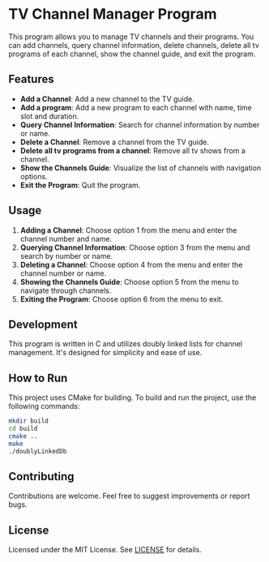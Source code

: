 # TV Channel Manager Program

This program allows you to manage TV channels and their programs. You can add channels, query channel information, delete channels, delete all tv programs of each channel, show the channel guide, and exit the program.

## Features

- **Add a Channel**: Add a new channel to the TV guide.
- **Add a program**: Add a new program to each channel with name, time slot and duration.
- **Query Channel Information**: Search for channel information by number or name.
- **Delete a Channel**: Remove a channel from the TV guide.
- **Delete all tv programs from a channel**: Remove all tv shows from a channel.
- **Show the Channels Guide**: Visualize the list of channels with navigation options.
- **Exit the Program**: Quit the program.

## Usage

1. **Adding a Channel**: Choose option 1 from the menu and enter the channel number and name.
2. **Querying Channel Information**: Choose option 3 from the menu and search by number or name.
3. **Deleting a Channel**: Choose option 4 from the menu and enter the channel number or name.
4. **Showing the Channels Guide**: Choose option 5 from the menu to navigate through channels.
5. **Exiting the Program**: Choose option 6 from the menu to exit.

## Development

This program is written in C and utilizes doubly linked lists for channel management. It's designed for simplicity and ease of use.

## How to Run

This project uses CMake for building. To build and run the project, use the following commands:

```bash
mkdir build
cd build
cmake ..
make
./doublyLinkedDb
```

## Contributing

Contributions are welcome. Feel free to suggest improvements or report bugs.

## License

Licensed under the MIT License. See [LICENSE](LICENSE) for details.
